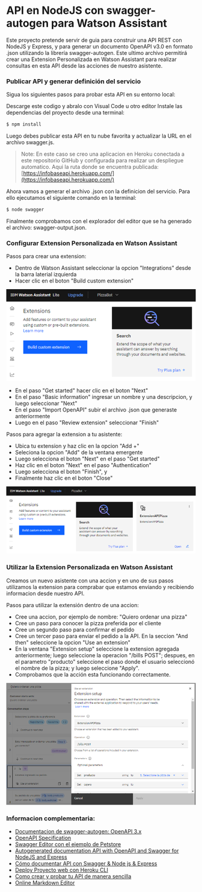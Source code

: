 # API en NodeJS con swagger-autogen para Watson Assistant

Este proyecto pretende servir de guia para construir una API REST con NodeJS y Express, y para generar un documento OpenAPI v3.0 en formato .json utilizando la librería swagger-autogen. Este ultimo archivo permitirá crear una Extension Personalizada en Watson Assistant para realizar consultas en esta API desde las acciones de nuestro asistente.

### Publicar API y generar definición del servicio
Sigua los siguientes pasos para probar esta API en su entorno local:

Descarge este codigo y abralo con Visual Code u otro editor
Instale las dependencias del proyecto desde una terminal:

```bash
$ npm install
```

Luego debes publicar esta API en tu nube favorita y actualizar la URL en el archivo swagger.js. 


> Note: En este caso se creo una aplicacion en Heroku conectada a este repositorio GitHub y configurada para realizar un despliegue automatico. Aqui la ruta donde se encuentra publicada: [https://infobaseapi.herokuapp.com/](https://infobaseapi.herokuapp.com/)


Ahora vamos a generar el archivo .json con la definicion del servicio. Para ello ejecutamos el siguiente comando en la terminal:

```bash
$ node swagger
```

Finalmente comprobamos con el explorador del editor que se ha generado el archivo: swagger-output.json. 


### Configurar Extension Personalizada en Watson Assistant

Pasos para crear una extension:
- Dentro de Watson Assistant seleccionar la opcion "Integrations" desde la barra laterial izquierda
- Hacer clic en el boton "Build custom extension"

![Build custom extension](https://raw.githubusercontent.com/SegundoLeon/pizzastoreapi-swagger-autogen/main/assets/extension.png)

- En el paso "Get started" hacer clic en el boton "Next"
- En el paso "Basic information" ingresar un nombre y una descripcion, y luego seleccionar "Next"
- En el paso "Import OpenAPI" subir el archivo .json que generaste anteriormente
- Luego en el paso "Review extension" seleccionar "Finish"

Pasos para agregar la extension a tu asistente:
- Ubica tu extension y haz clic en la opcion "Add +"
- Seleciona la opcion "Add" de la ventana emergente
- Luego selecciona el boton "Next" en el paso "Get started"
- Haz clic en el boton "Next" en el paso "Authentication"
- Luego selecciona el boton "Finish", y
- Finalmente haz clic en el boton "Close"

![Resultado](https://raw.githubusercontent.com/SegundoLeon/pizzastoreapi-swagger-autogen/main/assets/resultado.png)


### Utilizar la Extension Personalizada en Watson Assistant

Creamos un nuevo asistente con una accion y en uno de sus pasos utilizamos la extension para comprabar que estamos enviando y recibiendo informacion desde nuestro API.

Pasos para utilizar la extensión dentro de una accion:

- Cree una accion, por ejemplo de nombre: "Quiero ordenar una pizza"
- Cree un paso para conocer la pizza preferida por el cliente
- Cree un segundo paso para confirmar el pedido
- Cree un tercer paso para enviar el pedido a la API. En la seccion "And then" seleccione la opcion "Use an extension"
- En la ventana "Extension setup" seleccione la extension agregada anteriormente; luego seleccione la operacion "/bills POST"; despues, en el parametro "producto" seleccione el paso donde el usuario seleccionó el nombre de la pizza; y luego seleccione "Apply".
- Comprobamos que la acción esta funcionando correctamente.

![Configurar acción](https://raw.githubusercontent.com/SegundoLeon/pizzastoreapi-swagger-autogen/main/assets/accion.png)


### Informacion complementaria:

- [Documentacion de swagger-autogen: OpenAPI 3.x](https://www.npmjs.com/package/swagger-autogen#openapi-3x)
- [OpenAPI Specification](https://swagger.io/specification/)
- [Swagger Editor con el ejemplo de Petstore](https://editor.swagger.io/)
- [Autogenerated documentation API with OpenAPI and Swagger for NodeJS and Express](https://dev.to/luizcalaca/autogenerated-documentation-api-with-openapi-and-swagger-for-nodejs-and-express-31g9)
- [Cómo documentar API con Swagger & Node js & Express](https://www.youtube.com/watch?v=rIWGcxnVIA8)
- [Deploy Proyecto web con Heroku CLI](https://www.youtube.com/watch?v=6WcBSNxEow8)
- [Como crear y probar tu API de manera sencilla](https://www.youtube.com/watch?v=AWcm56_eNZg)
- [Online Markdown Editor](https://dillinger.io/)


